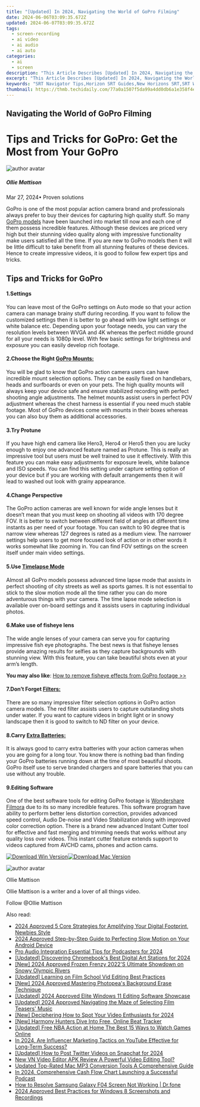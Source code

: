 ```yaml
---
title: "[Updated] In 2024, Navigating the World of GoPro Filming"
date: 2024-06-06T03:09:35.672Z
updated: 2024-06-07T03:09:35.672Z
tags: 
  - screen-recording
  - ai video
  - ai audio
  - ai auto
categories: 
  - ai
  - screen
description: "This Article Describes [Updated] In 2024, Navigating the World of GoPro Filming"
excerpt: "This Article Describes [Updated] In 2024, Navigating the World of GoPro Filming"
keywords: "SRT Navigator Tips,Horizon SRT Guides,New Horizons SRT,SRT World Travel,Horizon SRT Maps,Navigate SRT Horizons,SRT New Frontiers"
thumbnail: https://thmb.techidaily.com/77a0a1507f5da99a4dd0db6a1e358f4e656bf9fb2de63da75eb278005236e188.jpg
---
```


## Navigating the World of GoPro Filming

# Tips and Tricks for GoPro: Get the Most from Your GoPro

![author avatar](https://images.wondershare.com/filmora/article-images/ollie-mattison.jpg)

##### Ollie Mattison

 Mar 27, 2024• Proven solutions

 GoPro is one of the most popular action camera brand and professionals always prefer to buy their devices for capturing high quality stuff. So many [GoPro models](https://tools.techidaily.com/wondershare/filmora/download/) have been launched into market till now and each one of them possess incredible features. Although these devices are priced very high but their stunning video quality along with impressive functionality make users satisfied all the time. If you are new to GoPro models then it will be little difficult to take benefit from all stunning features of these devices. Hence to create impressive videos, it is good to follow few expert tips and tricks.

## Tips and Tricks for GoPro

#### 1.Settings

 You can leave most of the GoPro settings on Auto mode so that your action camera can manage brainy stuff during recording. If you want to follow the customized settings then it is better to go ahead with low light settings or white balance etc. Depending upon your footage needs, you can vary the resolution levels between WVGA and 4K whereas the perfect middle ground for all your needs is 1080p level. With few basic settings for brightness and exposure you can easily develop rich footage.

#### 2.Choose the Right [GoPro Mounts:](https://tools.techidaily.com/wondershare/filmora/download/)

 You will be glad to know that GoPro action camera users can have incredible mount selection options. They can be easily fixed on handlebars, heads and surfboards or even on your pets. The high quality mounts will always keep your device safe and ensure stabilized recording with perfect shooting angle adjustments. The helmet mounts assist users in perfect POV adjustment whereas the chest harness is essential if you need much stable footage. Most of GoPro devices come with mounts in their boxes whereas you can also buy them as additional accessories.

#### 3.Try Protune

 If you have high end camera like Hero3, Hero4 or Hero5 then you are lucky enough to enjoy one advanced feature named as Protune. This is really an impressive tool but users must be well trained to use it effectively. With this feature you can make easy adjustments for exposure levels, white balance and ISO speeds. You can find this setting under capture setting option of your device but if you are working with default arrangements then it will lead to washed out look with grainy appearance.

#### 4.Change Perspective

 The GoPro action cameras are well known for wide angle lenses but it doesn’t mean that you must keep on shooting all videos with 170 degree FOV. It is better to switch between different field of angles at different time instants as per need of your footage. You can switch to 90 degree that is narrow view whereas 127 degrees is rated as a medium view. The narrower settings help users to get more focused look of action or in other words it works somewhat like zooming in. You can find FOV settings on the screen itself under main video settings.

#### 5.Use [Timelapse Mode](https://tools.techidaily.com/wondershare/filmora/download/)

 Almost all GoPro models possess advanced time lapse mode that assists in perfect shooting of city streets as well as sports games. It is not essential to stick to the slow motion mode all the time rather you can do more adventurous things with your camera. The time lapse mode selection is available over on-board settings and it assists users in capturing individual photos.

#### 6.Make use of fisheye lens

 The wide angle lenses of your camera can serve you for capturing impressive fish eye photographs. The best news is that fisheye lenses provide amazing results for selfies as they capture backgrounds with stunning view. With this feature, you can take beautiful shots even at your arm’s length.

**You may also like**: [How to remove fisheye effects from GoPro footage >>](https://tools.techidaily.com/wondershare/filmora/download/)

#### 7.Don’t Forget [Filters:](https://tools.techidaily.com/wondershare/filmora/download/)

 There are so many impressive filter selection options in GoPro action camera models. The red filter assists users to capture outstanding shots under water. If you want to capture videos in bright light or in snowy landscape then it is good to switch to ND filter on your device.

#### 8.Carry [Extra Batteries:](https://tools.techidaily.com/wondershare/filmora/download/)

 It is always good to carry extra batteries with your action cameras when you are going for a long tour. You know there is nothing bad than finding your GoPro batteries running down at the time of most beautiful shoots. GoPro itself use to serve branded chargers and spare batteries that you can use without any trouble.

#### 9.Editing Software

 One of the best software tools for editing GoPro footage is [Wondershare Filmora](https://tools.techidaily.com/wondershare/filmora/download/) due to its so many incredible features. This software program have ability to perform better lens distortion correction, provides advanced speed control, Audio De-noise and Video Stabilization along with improved color correction option. There is a brand new advanced Instant Cutter tool for effective and fast merging and trimming needs that works without any quality loss over videos. This instant cutter feature extends support to videos captured from AVCHD cams, phones and action cams.

[![Download Win Version](https://images.wondershare.com/filmora/guide/download-btn-win.jpg)](https://tools.techidaily.com/wondershare/filmora/download/)[![Download Mac Version](https://images.wondershare.com/filmora/guide/download-btn-mac.jpg)](https://tools.techidaily.com/wondershare/filmora/download/)

![author avatar](https://images.wondershare.com/filmora/article-images/ollie-mattison.jpg)

Ollie Mattison

Ollie Mattison is a writer and a lover of all things video.

Follow @Ollie Mattison


<ins class="adsbygoogle"
     style="display:block"
     data-ad-format="autorelaxed"
     data-ad-client="ca-pub-7571918770474297"
     data-ad-slot="1223367746"></ins>



<ins class="adsbygoogle"
     style="display:block"
     data-ad-client="ca-pub-7571918770474297"
     data-ad-slot="8358498916"
     data-ad-format="auto"
     data-full-width-responsive="true"></ins>


<span class="atpl-alsoreadstyle">Also read:</span>
<div><ul>
<li><a href="https://vp-tips.techidaily.com/2024-approved-5-core-strategies-for-amplifying-your-digital-footprint-newbies-style/"><u>2024 Approved  5 Core Strategies for Amplifying Your Digital Footprint, Newbies Style</u></a></li>
<li><a href="https://vp-tips.techidaily.com/2024-approved-step-by-step-guide-to-perfecting-slow-motion-on-your-android-device/"><u>2024 Approved  Step-by-Step Guide to Perfecting Slow Motion on Your Android Device</u></a></li>
<li><a href="https://vp-tips.techidaily.com/pro-audio-integration-essential-tips-for-podcasters-for-2024/"><u>Pro Audio Integration  Essential Tips for Podcasters for 2024</u></a></li>
<li><a href="https://vp-tips.techidaily.com/updated-discovering-chromebooks-best-digital-art-stations-for-2024/"><u>[Updated] Discovering Chromebook's Best Digital Art Stations for 2024</u></a></li>
<li><a href="https://vp-tips.techidaily.com/new-2024-approved-frozen-frenzy-2022s-ultimate-showdown-on-snowy-olympic-rivers/"><u>[New] 2024 Approved  Frozen Frenzy  2022'S Ultimate Showdown on Snowy Olympic Rivers</u></a></li>
<li><a href="https://vp-tips.techidaily.com/updated-learning-on-film-school-vid-editing-best-practices/"><u>[Updated] Learning on Film  School Vid Editing Best Practices</u></a></li>
<li><a href="https://vp-tips.techidaily.com/new-2024-approved-mastering-photopeas-background-erase-technique/"><u>[New] 2024 Approved  Mastering Photopea's Background Erase Technique</u></a></li>
<li><a href="https://vp-tips.techidaily.com/updated-2024-approved-elite-windows-11-editing-software-showcase/"><u>[Updated] 2024 Approved  Elite Windows 11 Editing Software Showcase</u></a></li>
<li><a href="https://vp-tips.techidaily.com/updated-2024-approved-navigating-the-maze-of-selecting-film-teasers-music/"><u>[Updated] 2024 Approved  Navigating the Maze of Selecting Film Teasers' Music</u></a></li>
<li><a href="https://facebook-video-footage.techidaily.com/new-deciphering-how-to-spot-your-video-enthusiasts-for-2024/"><u>[New] Deciphering How to Spot Your Video Enthusiasts for 2024</u></a></li>
<li><a href="https://some-knowledge.techidaily.com/new-harmony-hunters-dive-into-free-online-beat-tracker/"><u>[New] Harmony Hunters  Dive Into Free, Online Beat Tracker</u></a></li>
<li><a href="https://some-techniques.techidaily.com/updated-free-nba-action-at-home-the-best-15-ways-to-watch-games-online/"><u>[Updated] Free NBA Action at Home  The Best 15 Ways to Watch Games Online</u></a></li>
<li><a href="https://youtube-clips.techidaily.com/in-2024-are-influencer-marketing-tactics-on-youtube-effective-for-long-term-success/"><u>In 2024, Are Influencer Marketing Tactics on YouTube Effective for Long-Term Success?</u></a></li>
<li><a href="https://twitter-videos.techidaily.com/updated-how-to-post-twitter-videos-on-snapchat-for-2024/"><u>[Updated] How to Post Twitter Videos on Snapchat for 2024</u></a></li>
<li><a href="https://ai-video-tools.techidaily.com/new-vn-video-editor-apk-review-a-powerful-video-editing-tool/"><u>New VN Video Editor APK Review A Powerful Video Editing Tool?</u></a></li>
<li><a href="https://video-creation-software.techidaily.com/updated-top-rated-mac-mp3-conversion-tools-a-comprehensive-guide/"><u>Updated Top-Rated Mac MP3 Conversion Tools A Comprehensive Guide</u></a></li>
<li><a href="https://extra-hints.techidaily.com/in-2024-comprehensive-cash-flow-chart-launching-a-successful-podcast/"><u>In 2024, Comprehensive Cash Flow Chart  Launching a Successful Podcast</u></a></li>
<li><a href="https://fix-guide.techidaily.com/how-to-resolve-samsung-galaxy-f04-screen-not-working-drfone-by-drfone-fix-android-problems-fix-android-problems/"><u>How to Resolve Samsung Galaxy F04 Screen Not Working | Dr.fone</u></a></li>
<li><a href="https://screen-video-capture.techidaily.com/2024-approved-best-practices-for-windows-8-screenshots-and-recordings/"><u>2024 Approved  Best Practices for Windows 8 Screenshots and Recordings</u></a></li>
</ul></div>
